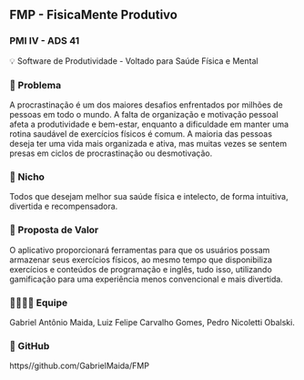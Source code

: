 ## **FMP - FisicaMente Produtivo**

### PMI IV - ADS 41

💡 Software de Produtividade - Voltado para Saúde Física e Mental

### 🙁 Problema

A procrastinação é um dos maiores desafios enfrentados por milhões de pessoas em todo o mundo. A falta de organização e motivação pessoal afeta a produtividade e bem-estar, enquanto a dificuldade em manter uma rotina saudável de exercícios físicos é comum. A maioria das pessoas deseja ter uma vida mais organizada e ativa, mas muitas vezes se sentem presas em ciclos de procrastinação ou desmotivação.

### 🙂 Nicho

Todos que desejam melhor sua saúde física e intelecto, de forma intuitiva, divertida e recompensadora.

### 🎁 Proposta de Valor

O aplicativo proporcionará ferramentas para que os usuários possam armazenar seus exercícios físicos, ao mesmo tempo que disponibiliza exercícios e conteúdos de programação e inglês, tudo isso, utilizando gamificação para uma experiência menos convencional e mais divertida.

### 🧑‍💻👩‍💻 Equipe

Gabriel Antônio Maida, Luiz Felipe Carvalho Gomes, Pedro Nicoletti Obalski.

### 🔗 GitHub

https//github.com/GabrielMaida/FMP
